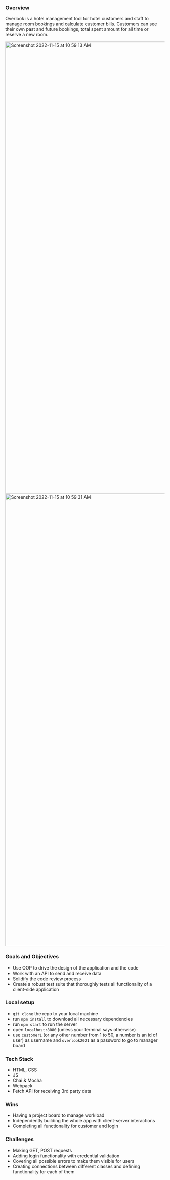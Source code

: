 ### Overview

Overlook is a hotel management tool for hotel customers and staff to manage room bookings and calculate customer bills. Customers can see their own past and future bookings, total spent amount for all time or reserve a new room.

<img width="1430" alt="Screenshot 2022-11-15 at 10 59 13 AM" src="https://user-images.githubusercontent.com/105132801/201992729-215d0c25-d6ae-481c-b7c4-e29badefe202.png">

<img width="1430" alt="Screenshot 2022-11-15 at 10 59 31 AM" src="https://user-images.githubusercontent.com/105132801/201992771-cd6028ec-b23b-4cdf-8d37-a57311bd41a7.png">


### Goals and Objectives

- Use OOP to drive the design of the application and the code
- Work with an API to send and receive data
- Solidify the code review process
- Create a robust test suite that thoroughly tests all functionality of a client-side application

### Local setup

- `git clone` the repo to your local machine
- run `npm install` to download all necessary dependencies
- run `npm start` to run the server
- open `localhost:8080` (unless your terminal says otherwise)
- use `customer1` (or any other number from 1 to 50, a number is an id of user) as username and `overlook2021` as a password to go to manager board

### Tech Stack

- HTML, CSS
- JS
- Chai & Mocha
- Webpack
- Fetch API for receiving 3rd party data


### Wins

- Having a project board to manage workload
- Independently building the whole app with client-server interactions
- Completing all functionality for customer and login

### Challenges

- Making GET, POST requests
- Adding login functionality with credential validation
- Covering all possible errors to make them visible for users
- Creating connections between different classes and defining functionality for each of them
